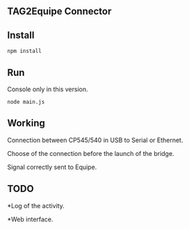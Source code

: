 TAG2Equipe Connector 
------------------------------

Install
-------

    npm install
   


Run
--------

Console only in this version.

    node main.js

Working
---------
Connection between CP545/540 in USB to Serial or Ethernet.

Choose of the connection before the launch of the bridge.

Signal correctly sent to Equipe.


TODO
---------
*Log of the activity.

*Web interface.


